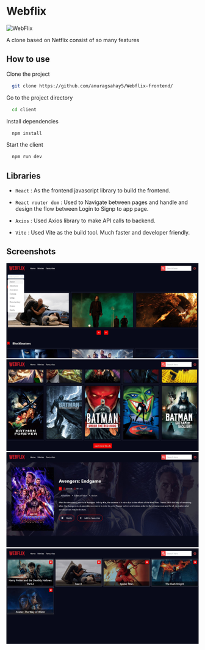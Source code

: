 # Webflix
![WebFlix](https://fontmeme.com/permalink/230620/d849efc19dda4821037c2fb4a746ed19.png)

A clone based on Netflix consist of so many features 


## How to use

Clone the project

```bash
  git clone https://github.com/anuragsahay5/Webflix-frontend/
```

Go to the project directory

```bash
  cd client
```

Install dependencies

```bash
  npm install
```

Start the client

```bash
  npm run dev
```

## Libraries

- ``` React ``` : As the frontend javascript library to build the frontend.
  
- ``` React router dom ``` : Used to Navigate between pages and handle and design the flow between Login to Signp to app page.
  
- ``` Axios ``` : Used Axios library to make API calls to backend.

- ``` Vite ``` : Used Vite as the build tool. Much faster and developer friendly.


## Screenshots

![Find by genres](./ss/Find_by_genre.jpg)
![Search what you like to see](./ss/Search_movie.jpg)
![Watch and Add to Your Favourites](./ss/Watch_addtofav.jpg)
![Maintain your list](./ss/favs_list.jpg)

